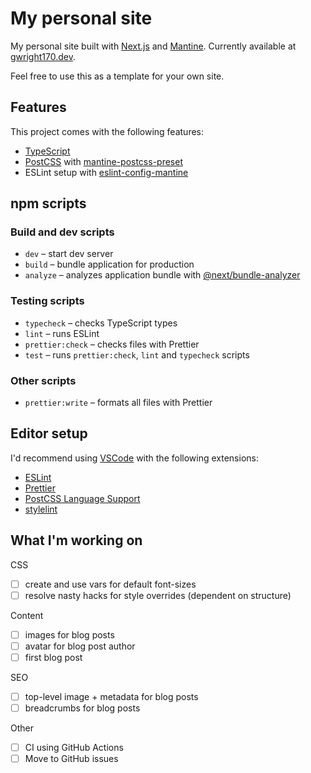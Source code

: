 # My personal site

My personal site built with [Next.js](https://nextjs.org/) and [Mantine](https://mantine.dev/). Currently available at [gwright170.dev](https://www.gwright170.dev).

Feel free to use this as a template for your own site.

## Features

This project comes with the following features:

- [TypeScript](https://www.typescriptlang.org/)
- [PostCSS](https://postcss.org/) with [mantine-postcss-preset](https://mantine.dev/styles/postcss-preset)
- ESLint setup with [eslint-config-mantine](https://github.com/mantinedev/eslint-config-mantine)

## npm scripts

### Build and dev scripts

- `dev` – start dev server
- `build` – bundle application for production
- `analyze` – analyzes application bundle with [@next/bundle-analyzer](https://www.npmjs.com/package/@next/bundle-analyzer)

### Testing scripts

- `typecheck` – checks TypeScript types
- `lint` – runs ESLint
- `prettier:check` – checks files with Prettier
- `test` – runs `prettier:check`, `lint` and `typecheck` scripts

### Other scripts

- `prettier:write` – formats all files with Prettier

## Editor setup

I'd recommend using [VSCode](https://code.visualstudio.com/) with the following extensions:

- [ESLint](https://marketplace.visualstudio.com/items?itemName=dbaeumer.vscode-eslint)
- [Prettier](https://marketplace.visualstudio.com/items?itemName=esbenp.prettier-vscode)
- [PostCSS Language Support](https://marketplace.visualstudio.com/items?itemName=csstools.postcss)
- [stylelint](https://marketplace.visualstudio.com/items?itemName=stylelint.vscode-stylelint)

## What I'm working on

CSS

- [ ] create and use vars for default font-sizes
- [ ] resolve nasty hacks for style overrides (dependent on structure)

Content

- [ ] images for blog posts
- [ ] avatar for blog post author
- [ ] first blog post

SEO

- [ ] top-level image + metadata for blog posts
- [ ] breadcrumbs for blog posts

Other

- [ ] CI using GitHub Actions
- [ ] Move to GitHub issues

